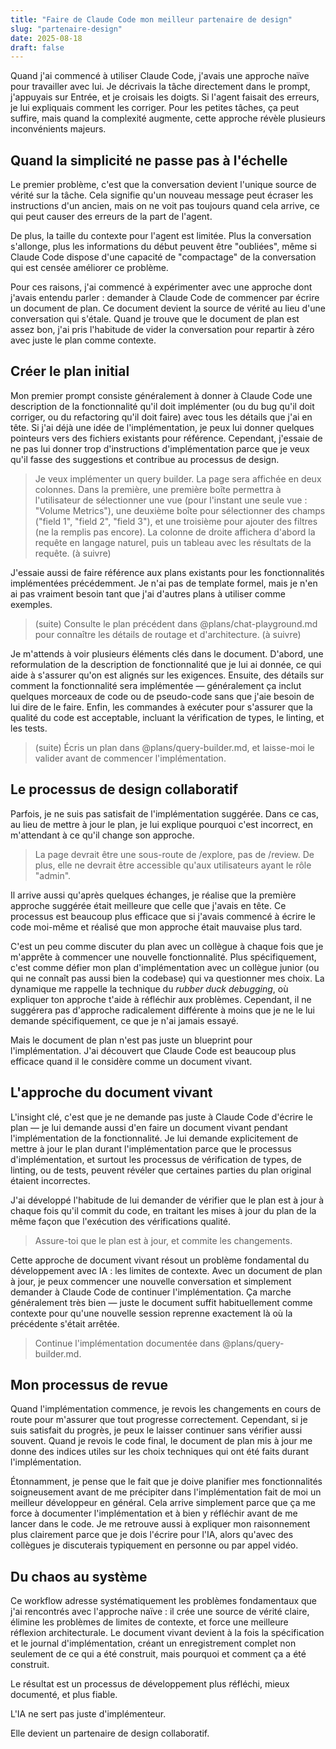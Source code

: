 ```yaml
---
title: "Faire de Claude Code mon meilleur partenaire de design"
slug: "partenaire-design"
date: 2025-08-18
draft: false
---
```


Quand j'ai commencé à utiliser Claude Code, j'avais une approche naïve pour travailler avec lui. Je décrivais la tâche directement dans le prompt, j'appuyais sur Entrée, et je croisais les doigts. Si l'agent faisait des erreurs, je lui expliquais comment les corriger. Pour les petites tâches, ça peut suffire, mais quand la complexité augmente, cette approche révèle plusieurs inconvénients majeurs.

## Quand la simplicité ne passe pas à l'échelle

Le premier problème, c'est que la conversation devient l'unique source de vérité sur la tâche. Cela signifie qu'un nouveau message peut écraser les instructions d'un ancien, mais on ne voit pas toujours quand cela arrive, ce qui peut causer des erreurs de la part de l'agent.

De plus, la taille du contexte pour l'agent est limitée. Plus la conversation s'allonge, plus les informations du début peuvent être "oubliées", même si Claude Code dispose d'une capacité de "compactage" de la conversation qui est censée améliorer ce problème.

Pour ces raisons, j'ai commencé à expérimenter avec une approche dont j'avais entendu parler : demander à Claude Code de commencer par écrire un document de plan. Ce document devient la source de vérité au lieu d'une conversation qui s'étale. Quand je trouve que le document de plan est assez bon, j'ai pris l'habitude de vider la conversation pour repartir à zéro avec juste le plan comme contexte.

## Créer le plan initial

Mon premier prompt consiste généralement à donner à Claude Code une description de la fonctionnalité qu'il doit implémenter (ou du bug qu'il doit corriger, ou du refactoring qu'il doit faire) avec tous les détails que j'ai en tête. Si j'ai déjà une idée de l'implémentation, je peux lui donner quelques pointeurs vers des fichiers existants pour référence. Cependant, j'essaie de ne pas lui donner trop d'instructions d'implémentation parce que je veux qu'il fasse des suggestions et contribue au processus de design.

> Je veux implémenter un query builder. La page sera affichée en deux colonnes. Dans la première, une première boîte permettra à l'utilisateur de sélectionner une vue (pour l'instant une seule vue : "Volume Metrics"), une deuxième boîte pour sélectionner des champs ("field 1", "field 2", "field 3"), et une troisième pour ajouter des filtres (ne la remplis pas encore). La colonne de droite affichera d'abord la requête en langage naturel, puis un tableau avec les résultats de la requête. (à suivre)

J'essaie aussi de faire référence aux plans existants pour les fonctionnalités implémentées précédemment. Je n'ai pas de template formel, mais je n'en ai pas vraiment besoin tant que j'ai d'autres plans à utiliser comme exemples.

> (suite) Consulte le plan précédent dans @plans/chat-playground.md pour connaître les détails de routage et d'architecture. (à suivre)

Je m'attends à voir plusieurs éléments clés dans le document. D'abord, une reformulation de la description de fonctionnalité que je lui ai donnée, ce qui aide à s'assurer qu'on est alignés sur les exigences. Ensuite, des détails sur comment la fonctionnalité sera implémentée — généralement ça inclut quelques morceaux de code ou de pseudo-code sans que j'aie besoin de lui dire de le faire. Enfin, les commandes à exécuter pour s'assurer que la qualité du code est acceptable, incluant la vérification de types, le linting, et les tests.

> (suite) Écris un plan dans @plans/query-builder.md, et laisse-moi le valider avant de commencer l'implémentation.

## Le processus de design collaboratif

Parfois, je ne suis pas satisfait de l'implémentation suggérée. Dans ce cas, au lieu de mettre à jour le plan, je lui explique pourquoi c'est incorrect, en m'attendant à ce qu'il change son approche.

> La page devrait être une sous-route de /explore, pas de /review. De plus, elle ne devrait être accessible qu'aux utilisateurs ayant le rôle "admin".

Il arrive aussi qu'après quelques échanges, je réalise que la première approche suggérée était meilleure que celle que j'avais en tête. Ce processus est beaucoup plus efficace que si j'avais commencé à écrire le code moi-même et réalisé que mon approche était mauvaise plus tard.

C'est un peu comme discuter du plan avec un collègue à chaque fois que je m'apprête à commencer une nouvelle fonctionnalité. Plus spécifiquement, c'est comme défier mon plan d'implémentation avec un collègue junior (ou qui ne connaît pas aussi bien la codebase) qui va questionner mes choix. La dynamique me rappelle la technique du _rubber duck debugging_, où expliquer ton approche t'aide à réfléchir aux problèmes. Cependant, il ne suggérera pas d'approche radicalement différente à moins que je ne le lui demande spécifiquement, ce que je n'ai jamais essayé.

Mais le document de plan n'est pas juste un blueprint pour l'implémentation. J'ai découvert que Claude Code est beaucoup plus efficace quand il le considère comme un document vivant.

## L'approche du document vivant

L'insight clé, c'est que je ne demande pas juste à Claude Code d'écrire le plan — je lui demande aussi d'en faire un document vivant pendant l'implémentation de la fonctionnalité. Je lui demande explicitement de mettre à jour le plan durant l'implémentation parce que le processus d'implémentation, et surtout les processus de vérification de types, de linting, ou de tests, peuvent révéler que certaines parties du plan original étaient incorrectes.

J'ai développé l'habitude de lui demander de vérifier que le plan est à jour à chaque fois qu'il commit du code, en traitant les mises à jour du plan de la même façon que l'exécution des vérifications qualité.

> Assure-toi que le plan est à jour, et commite les changements.

Cette approche de document vivant résout un problème fondamental du développement avec IA : les limites de contexte. Avec un document de plan à jour, je peux commencer une nouvelle conversation et simplement demander à Claude Code de continuer l'implémentation. Ça marche généralement très bien — juste le document suffit habituellement comme contexte pour qu'une nouvelle session reprenne exactement là où la précédente s'était arrêtée.

> Continue l'implémentation documentée dans @plans/query-builder.md.

## Mon processus de revue

Quand l'implémentation commence, je revois les changements en cours de route pour m'assurer que tout progresse correctement. Cependant, si je suis satisfait du progrès, je peux le laisser continuer sans vérifier aussi souvent. Quand je revois le code final, le document de plan mis à jour me donne des indices utiles sur les choix techniques qui ont été faits durant l'implémentation.

Étonnamment, je pense que le fait que je doive planifier mes fonctionnalités soigneusement avant de me précipiter dans l'implémentation fait de moi un meilleur développeur en général. Cela arrive simplement parce que ça me force à documenter l'implémentation et à bien y réfléchir avant de me lancer dans le code. Je me retrouve aussi à expliquer mon raisonnement plus clairement parce que je dois l'écrire pour l'IA, alors qu'avec des collègues je discuterais typiquement en personne ou par appel vidéo.

## Du chaos au système

Ce workflow adresse systématiquement les problèmes fondamentaux que j'ai rencontrés avec l'approche naïve : il crée une source de vérité claire, élimine les problèmes de limites de contexte, et force une meilleure réflexion architecturale. Le document vivant devient à la fois la spécification et le journal d'implémentation, créant un enregistrement complet non seulement de ce qui a été construit, mais pourquoi et comment ça a été construit.

Le résultat est un processus de développement plus réfléchi, mieux documenté, et plus fiable.

L'IA ne sert pas juste d'implémenteur.

Elle devient un partenaire de design collaboratif.
